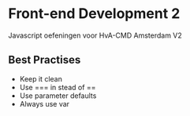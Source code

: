 Front-end Development 2
=======================

Javascript oefeningen voor HvA-CMD Amsterdam V2

Best Practises
--------------

- Keep it clean
- Use === in stead of ==
- Use parameter defaults
- Always use var